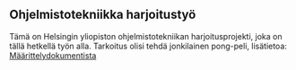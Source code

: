 ## Ohjelmistotekniikka harjoitustyö

Tämä on Helsingin yliopiston ohjelmistotekniikan harjoitusprojekti, joka on tällä 
hetkellä työn alla. Tarkoitus olisi 
tehdä jonkilainen pong-peli, lisätietoa: [Määrittelydokumentista](https://github.com/SkarpAnton/ot-harjoitustyo/blob/master/dokumentaatio/maarittelydokumentti.md)



